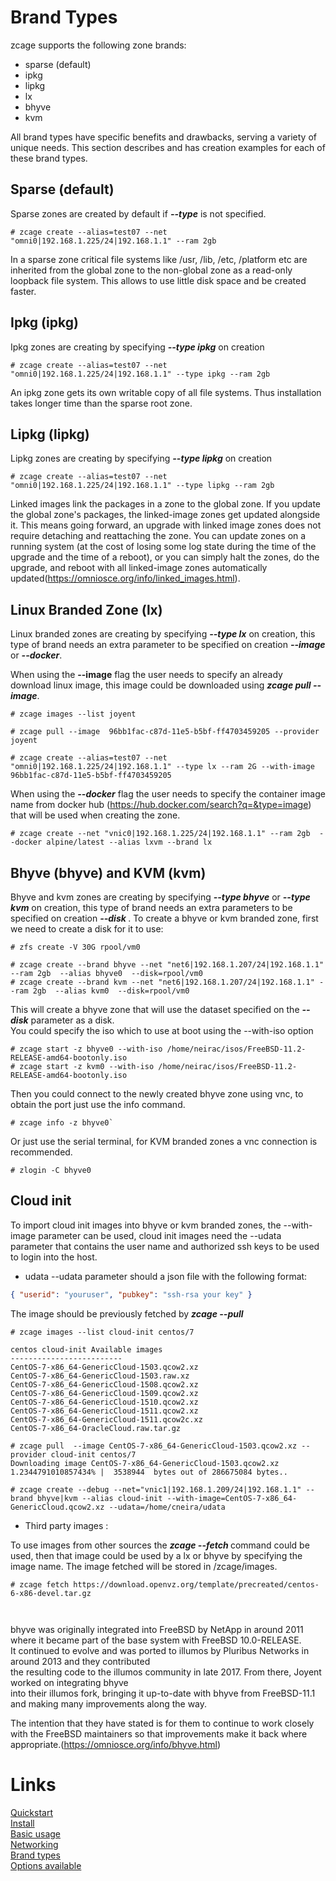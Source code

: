 
# Brand Types

zcage supports the following zone brands:

* sparse (default)
* ipkg
* lipkg
* lx
* bhyve
* kvm

All brand types have specific benefits and drawbacks, serving a variety
of unique needs. This section describes and has creation examples for
each of these brand types.

  
Sparse (default)
----------------

Sparse zones are created by default if ***--type*** is not specified. 
   

```
# zcage create --alias=test07 --net "omni0|192.168.1.225/24|192.168.1.1" --ram 2gb
```
   

In a sparse zone critical file systems like /usr, /lib, /etc, /platform etc are inherited from
the global zone to the non-global zone as a read-only loopback file system.
This allows to use little disk space and be created faster.
  
  
Ipkg (ipkg) 
--------------

Ipkg zones are creating by specifying ***--type ipkg*** on creation 

``` 
# zcage create --alias=test07 --net "omni0|192.168.1.225/24|192.168.1.1" --type ipkg --ram 2gb
```
An ipkg zone gets its own writable copy of all file systems. Thus installation takes longer time than the sparse root zone.
   
   
Lipkg (lipkg) 
--------------

Lipkg zones are creating by specifying ***--type lipkg*** on creation 
   

``` 
# zcage create --alias=test07 --net "omni0|192.168.1.225/24|192.168.1.1" --type lipkg --ram 2gb
```
   
Linked images link the packages in a zone to the global zone. If you update the global zone's packages,
the linked-image zones get updated alongside it. This means going forward, an upgrade with linked image zones does not
require detaching and reattaching the zone. 
You can update zones on a running system (at the cost of losing some log state during the time of the upgrade and the time of a reboot), or you can simply halt the zones, do the upgrade, and reboot with all linked-image zones automatically updated(https://omniosce.org/info/linked_images.html).
  
  
Linux Branded Zone (lx) 
------------------------

Linux branded zones are creating by specifying ***--type lx*** on creation, this type of brand needs an 
extra parameter to be specified on creation ***--image*** or ***--docker***.
  
When using the **--image** flag the user needs to specify an already download linux image, 
this image could be downloaded using ***zcage pull --image***. 

```
# zcage images --list joyent
```
```
# zcage pull --image  96bb1fac-c87d-11e5-b5bf-ff4703459205 --provider joyent
```
```
# zcage create --alias=test07 --net "omni0|192.168.1.225/24|192.168.1.1" --type lx --ram 2G --with-image 96bb1fac-c87d-11e5-b5bf-ff4703459205
```
  
When using the ***--docker*** flag the user needs to specify the container image name from docker hub (https://hub.docker.com/search?q=&type=image) that will be used when creating the zone.
   
```
# zcage create --net "vnic0|192.168.1.225/24|192.168.1.1" --ram 2gb  --docker alpine/latest --alias lxvm --brand lx
```

Bhyve (bhyve) and KVM (kvm) 
----------------------------

Bhyve and kvm zones are creating by specifying ***--type bhyve*** or ***--type kvm*** on creation, this type of brand needs an extra
parameters to be specified on creation ***--disk <zfs dataset>***.
To create a bhyve or kvm branded zone, first we need to create a disk for it to use:
   
```
# zfs create -V 30G rpool/vm0
``` 
```
# zcage create --brand bhyve --net "net6|192.168.1.207/24|192.168.1.1" --ram 2gb  --alias bhyve0  --disk=rpool/vm0
# zcage create --brand kvm --net "net6|192.168.1.207/24|192.168.1.1" --ram 2gb  --alias kvm0  --disk=rpool/vm0
```
   
This will create a bhyve zone that will use the dataset specified on the ***--disk*** parameter as a disk.  
You could specify the iso which to use at boot using the --with-iso option
   
```
# zcage start -z bhyve0 --with-iso /home/neirac/isos/FreeBSD-11.2-RELEASE-amd64-bootonly.iso
# zcage start -z kvm0 --with-iso /home/neirac/isos/FreeBSD-11.2-RELEASE-amd64-bootonly.iso
```
   

Then you could connect to the newly created bhyve zone using vnc, to obtain the port just use the info command.
   

```
# zcage info -z bhyve0`
```

Or just use the serial terminal, for KVM branded zones a vnc connection is recommended. 
    
```
# zlogin -C bhyve0
```
Cloud init
-----------
To import cloud init images into bhyve or kvm branded zones, the --with-image parameter can be used, cloud init images need
the --udata parameter that contains the user name and authorized ssh keys to be used to login into the host.

* udata 
--udata parameter should a json file with the following format:

```json
{ "userid": "youruser", "pubkey": "ssh-rsa your key" }
```
The image should be previously fetched by ***zcage --pull***
```
# zcage images --list cloud-init centos/7 

centos cloud-init Available images
-------------------------
CentOS-7-x86_64-GenericCloud-1503.qcow2.xz
CentOS-7-x86_64-GenericCloud-1503.raw.xz
CentOS-7-x86_64-GenericCloud-1508.qcow2.xz
CentOS-7-x86_64-GenericCloud-1509.qcow2.xz
CentOS-7-x86_64-GenericCloud-1510.qcow2.xz
CentOS-7-x86_64-GenericCloud-1511.qcow2.xz
CentOS-7-x86_64-GenericCloud-1511.qcow2c.xz
CentOS-7-x86_64-OracleCloud.raw.tar.gz

# zcage pull  --image CentOS-7-x86_64-GenericCloud-1503.qcow2.xz --provider cloud-init centos/7
Downloading image CentOS-7-x86_64-GenericCloud-1503.qcow2.xz
1.2344791010857434% |  3538944  bytes out of 286675084 bytes..

# zcage create --debug --net="vnic1|192.168.1.209/24|192.168.1.1" --brand bhyve|kvm --alias cloud-init --with-image=CentOS-7-x86_64-GenericCloud.qcow2.xz --udata=/home/cneira/udata

```
* Third party images :

To use images from other sources the ***zcage --fetch <url>*** command could be used, then that image could be
used by a lx or bhyve by specifying the image name. The image fetched will be stored in /zcage/images.

```
# zcage fetch https://download.openvz.org/template/precreated/centos-6-x86-devel.tar.gz

 
``` 
   
bhyve was originally integrated into FreeBSD by NetApp in around 2011 where it became part of the base system with FreeBSD 10.0-RELEASE.   
It continued to evolve and was ported to illumos by Pluribus Networks in around 2013 and they contributed  
 the resulting code to the illumos community in late 2017. From there, Joyent worked on integrating bhyve   
into their illumos fork, bringing it up-to-date with bhyve from FreeBSD-11.1 and making many improvements along the way.  

The intention that they have stated is for them to continue to work closely with the FreeBSD maintainers so that improvements make it back where appropriate.(https://omniosce.org/info/bhyve.html)
 
# Links

   [Quickstart](https://github.com/cneira/zcage/blob/master/docs/quickstart.md)  
   [Install](https://github.com/cneira/zcage/blob/master/docs/install.md)  
   [Basic usage](https://github.com/cneira/zcage/blob/master/docs/basic-use.md)  
   [Networking](https://github.com/cneira/zcage/blob/master/docs/networking.md)  
   [Brand types](https://github.com/cneira/zcage/blob/master/docs/brand-types.md)  
   [Options available](https://github.com/cneira/zcage/blob/master/docs/Options.md)    

